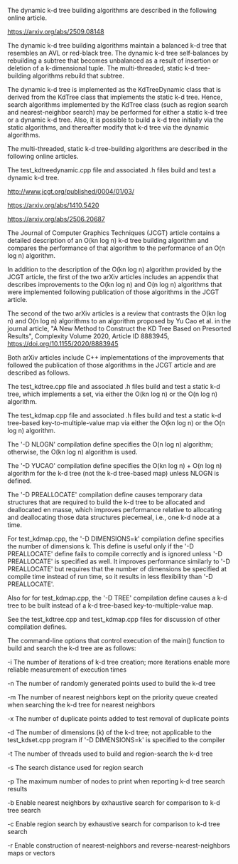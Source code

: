 The dynamic k-d tree building algorithms are described in the following online article.

https://arxiv.org/abs/2509.08148

The dynamic k-d tree building algorithms maintain a balanced k-d tree that resembles an AVL or red-black tree. The dynamic k-d tree self-balances by rebuilding a subtree that becomes unbalanced as a result of insertion or deletion of a k-dimensional tuple. The multi-threaded, static k-d tree-building algorithms rebuild that subtree.

The dynamic k-d tree is implemented as the KdTreeDynamic class that is derived from the KdTree class that implements the static k-d tree. Hence, search algorithms implemented by the KdTree class (such as region search and nearest-neighbor search) may be performed for either a static k-d tree or a dynamic k-d tree. Also, it is possible to build a k-d tree initially via the static algorithms, and thereafter modify that k-d tree via the dynamic algorithms.

The multi-threaded, static k-d tree-building algorithms are described in the following online articles.

The test_kdtreedynamic.cpp file and associated .h files build and test a dynamic k-d tree.

http://www.jcgt.org/published/0004/01/03/

https://arxiv.org/abs/1410.5420

https://arxiv.org/abs/2506.20687

The Journal of Computer Graphics Techniques (JCGT) article contains a detailed description of an O(kn log n) k-d tree building algorithm and compares the performance of that algorithm to the performance of an O(n log n) algorithm.

In addition to the description of the O(kn log n) algorithm provided by the JCGT article, the first of the two arXiv articles includes an appendix that describes improvements to the O(kn log n) and O(n log n) algorithms that were implemented following publication of those algorithms in the JCGT article.

The second of the two arXiv articles is a review that contrasts the O(kn log n) and O(n log n) algorithms to an algorithm proposed by Yu Cao et al. in the journal article, "A New Method to Construct the KD Tree Based on Presorted Results", Complexity Volume 2020, Article ID 8883945, https://doi.org/10.1155/2020/8883945

Both arXiv articles include C++ implementations of the improvements that followed the publication of those algorithms in the JCGT article and are described as follows.

The test_kdtree.cpp file and associated .h files build and test a static k-d tree, which implements a set, via either the O(kn log n) or the O(n log n) algorithm.

The test_kdmap.cpp file and associated .h files build and test a static k-d tree-based key-to-multiple-value map via either the O(kn log n) or the O(n log n) algorithm.

The '-D NLOGN' compilation define specifies the O(n log n) algorithm; otherwise, the O(kn log n) algorithm is used.

The '-D YUCAO' compilation define specifies the O(kn log n) + O(n log n) algorithm for the k-d tree (not the k-d tree-based map) unless NLOGN is defined.

The '-D PREALLOCATE' compilation define causes temporary data structures that are required to build the k-d tree to be allocated and deallocated en masse, which improves performance relative to allocating and deallocating those data structures piecemeal, i.e., one k-d node at a time.

For test_kdmap.cpp, the '-D DIMENSIONS=k' compilation define specifies the number of dimensions k. This define is useful only if the '-D PREALLOCATE' define fails to compile correctly and is ignored unless '-D PREALLOCATE' is specified as well. It improves performance similarly to '-D PREALLOCATE' but requires that the number of dimensions be specified at compile time instead of run time, so it results in less flexibility than '-D PREALLOCATE'.

Also for for test_kdmap.cpp, the '-D TREE' compilation define causes a k-d tree to be built instead of a k-d tree-based key-to-multiple-value map.

See the test_kdtree.cpp and test_kdmap.cpp files for discussion of other compilation defines.

The command-line options that control execution of the main() function to build and search the k-d tree are as follows:

-i The number of iterations of k-d tree creation; more iterations enable more reliable measurement of execution times

-n The number of randomly generated points used to build the k-d tree

-m The number of nearest neighbors kept on the priority queue created when searching the k-d tree for nearest neighbors

-x The number of duplicate points added to test removal of duplicate points

-d The number of dimensions (k) of the k-d tree; not applicable to the test_kdset.cpp program if '-D DIMENSIONS=k' is specified to the compiler

-t The number of threads used to build and region-search the k-d tree

-s The search distance used for region search

-p The maximum number of nodes to print when reporting k-d tree search results

-b Enable nearest neighbors by exhaustive search for comparison to k-d tree search

-c Enable region search by exhaustive search for comparison to k-d tree search

-r Enable construction of nearest-neighbors and reverse-nearest-neighbors maps or vectors

